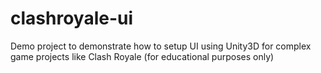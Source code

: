 # clashroyale-ui
Demo project to demonstrate how to setup UI using Unity3D for complex game projects like Clash Royale (for educational purposes only)
